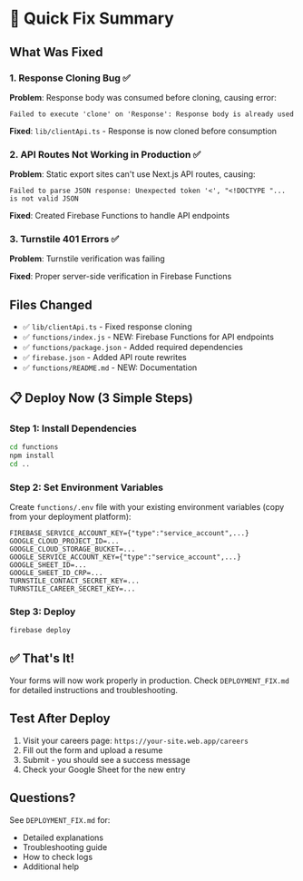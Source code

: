 # 🚀 Quick Fix Summary

## What Was Fixed

### 1. Response Cloning Bug ✅
**Problem**: Response body was consumed before cloning, causing error:
```
Failed to execute 'clone' on 'Response': Response body is already used
```

**Fixed**: `lib/clientApi.ts` - Response is now cloned before consumption

### 2. API Routes Not Working in Production ✅
**Problem**: Static export sites can't use Next.js API routes, causing:
```
Failed to parse JSON response: Unexpected token '<', "<!DOCTYPE "... is not valid JSON
```

**Fixed**: Created Firebase Functions to handle API endpoints

### 3. Turnstile 401 Errors ✅
**Problem**: Turnstile verification was failing

**Fixed**: Proper server-side verification in Firebase Functions

## Files Changed

- ✅ `lib/clientApi.ts` - Fixed response cloning
- ✅ `functions/index.js` - NEW: Firebase Functions for API endpoints
- ✅ `functions/package.json` - Added required dependencies
- ✅ `firebase.json` - Added API route rewrites
- ✅ `functions/README.md` - NEW: Documentation

## 📋 Deploy Now (3 Simple Steps)

### Step 1: Install Dependencies
```bash
cd functions
npm install
cd ..
```

### Step 2: Set Environment Variables
Create `functions/.env` file with your existing environment variables (copy from your deployment platform):

```env
FIREBASE_SERVICE_ACCOUNT_KEY={"type":"service_account",...}
GOOGLE_CLOUD_PROJECT_ID=...
GOOGLE_CLOUD_STORAGE_BUCKET=...
GOOGLE_SERVICE_ACCOUNT_KEY={"type":"service_account",...}
GOOGLE_SHEET_ID=...
GOOGLE_SHEET_ID_CRP=...
TURNSTILE_CONTACT_SECRET_KEY=...
TURNSTILE_CAREER_SECRET_KEY=...
```

### Step 3: Deploy
```bash
firebase deploy
```

## ✅ That's It!

Your forms will now work properly in production. Check `DEPLOYMENT_FIX.md` for detailed instructions and troubleshooting.

## Test After Deploy

1. Visit your careers page: `https://your-site.web.app/careers`
2. Fill out the form and upload a resume
3. Submit - you should see a success message
4. Check your Google Sheet for the new entry

## Questions?

See `DEPLOYMENT_FIX.md` for:
- Detailed explanations
- Troubleshooting guide
- How to check logs
- Additional help

